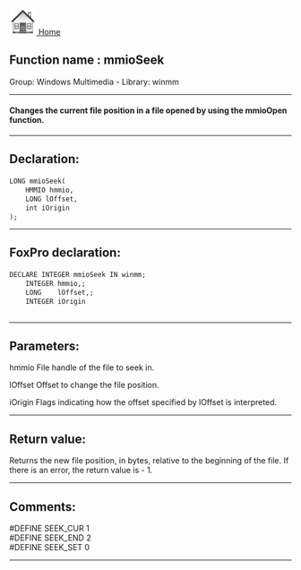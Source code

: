 [<img src="../../images/home.png"> Home ](https://github.com/VFPX/Win32API)  

## Function name : mmioSeek
Group: Windows Multimedia - Library: winmm    
***  


#### Changes the current file position in a file opened by using the mmioOpen function. 
***  


## Declaration:
```foxpro  
LONG mmioSeek(
	HMMIO hmmio,
	LONG lOffset,
	int iOrigin
);  
```  
***  


## FoxPro declaration:
```foxpro  
DECLARE INTEGER mmioSeek IN winmm;
	INTEGER hmmio,;
	LONG    lOffset,;
	INTEGER iOrigin
  
```  
***  


## Parameters:
hmmio
File handle of the file to seek in.

lOffset
Offset to change the file position.

iOrigin
Flags indicating how the offset specified by lOffset is interpreted.
  
***  


## Return value:
Returns the new file position, in bytes, relative to the beginning of the file. If there is an error, the return value is - 1.  
***  


## Comments:
#DEFINE SEEK_CUR 1  
#DEFINE SEEK_END 2  
#DEFINE SEEK_SET 0  
  
***  

